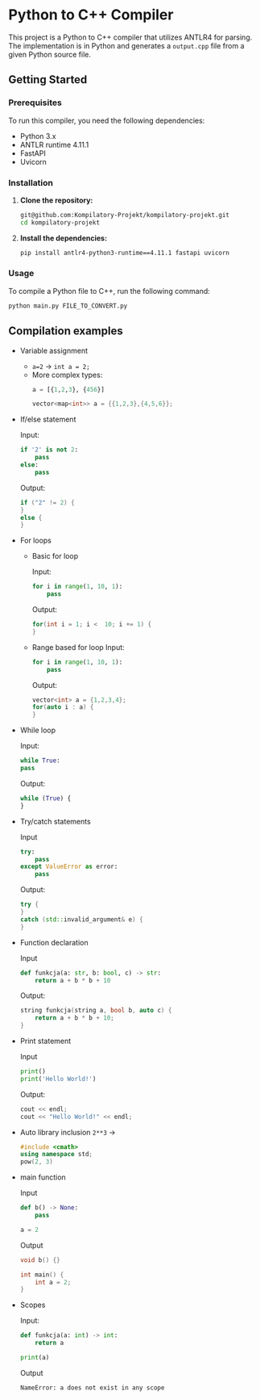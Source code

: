 # Python to C++ Compiler

This project is a Python to C++ compiler that utilizes ANTLR4 for parsing. The implementation is in Python and generates a `output.cpp` file from a given Python source file.

## Getting Started

### Prerequisites

To run this compiler, you need the following dependencies:

- Python 3.x
- ANTLR runtime 4.11.1
- FastAPI
- Uvicorn

### Installation

1. **Clone the repository:**

    ```sh
    git@github.com:Kompilatory-Projekt/kompilatory-projekt.git
    cd kompilatory-projekt
    ```

2. **Install the dependencies:**

    ```sh
    pip install antlr4-python3-runtime==4.11.1 fastapi uvicorn
    ```

### Usage

To compile a Python file to C++, run the following command:

```sh
python main.py FILE_TO_CONVERT.py
```

## Compilation examples
- Variable assignment
    - `a=2` -> `int a = 2;`
    - More complex types:   
        ```python
        a = [{1,2,3}, {456}]
        ```
        ```c++
        vector<map<int>> a = {{1,2,3},{4,5,6}};
        ```

- If/else statement

  Input:
    ```python
    if '2' is not 2:
        pass
    else:
        pass
    ```
    Output:
    ```c++
    if ("2" != 2) {
    }
    else {
    }
    ```

- For loops
    - Basic for loop
  
        Input:
        ```python
        for i in range(1, 10, 1):
            pass
        ```
        Output:
      ```c++
      for(int i = 1; i <  10; i += 1) {
      }
      ```
    - Range based for loop
        Input:
        ```python
        for i in range(1, 10, 1):
            pass
        ```
        Output:
        ```c++
        vector<int> a = {1,2,3,4};
        for(auto i : a) {
        }
        ```

- While loop

    Input:
    ```python
    while True:
    pass
    ```
    Output:
    ```python
    while (True) {
    }
    ```
- Try/catch statements

    Input
    ```python
    try:
        pass
    except ValueError as error:
        pass
    ```
    Output:
    ```c++
    try {
    }
    catch (std::invalid_argument& e) {
    }
    ```

- Function declaration

    Input
    ```python
    def funkcja(a: str, b: bool, c) -> str:
        return a + b * b + 10
    ```
    Output:
    ```c++
    string funkcja(string a, bool b, auto c) {
        return a + b * b + 10;
    }
    ```

- Print statement

    Input
    ```python
    print()
    print('Hello World!')
    ```
    Output:
    ```c++
    cout << endl;
    cout << "Hello World!" << endl;
    ```

- Auto library inclusion
    `2**3` -> 
    ```c++
    #include <cmath>
    using namespace std;
    pow(2, 3)
    ```

- main function 

    Input
    ```python
    def b() -> None:
        pass

    a = 2
    ```
    Output
    ```c++
    void b() {}

    int main() {
        int a = 2;
    }
    ```

- Scopes

    Input:
    ```python
    def funkcja(a: int) -> int:
        return a

    print(a)
    ```
    Output
    ```
    NameError: a does not exist in any scope
    ```
